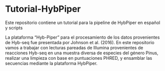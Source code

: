 # Tutorial-HybPiper
Este repositorio contiene un tutorial para la pipeline de HybPiper en español y scripts

La plataforma “Hyb-Piper” para el procesamiento de los datos provenientes de Hyb-seq fue presentada por Johnson et al. (2016). En este repositorio vamos a trabajar con lecturas pareadas de Illumina provenientes de reacciones Hyb-seq en una muestra diversa de especies del género Pinus, realizar una limpieza con base en puntuaciones PHRED, y ensamblar las secuencias mediante la plataforma HybPiper.

